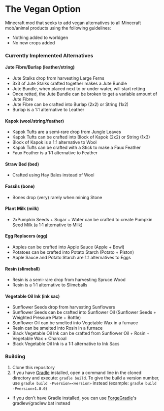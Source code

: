 The Vegan Option
================

Minecraft mod that seeks to add vegan alternatives to all Minecraft mob/animal products using the following guidelines:

- Nothing added to worldgen
- No new crops added

### Currently Implemented Alternatives

#### Jute Fibre/Burlap (leather/string)

- Jute Stalks drop from harvesting Large Ferns
- 3x3 of Jute Stalks crafted together makes a Jute Bundle
- Jute Bundle, when placed next to or under water, will start retting
- Once retted, the Jute Bundle can be broken to get a variable amount of Jute Fibre
- Jute Fibre can be crafted into Burlap (2x2) or String (1x2)
- Burlap is a 1:1 alternative to Leather

#### Kapok (wool/string/feather)

- Kapok Tufts are a semi-rare drop from Jungle Leaves
- Kapok Tufts can be crafted into Block of Kapok (2x2) or String (1x3)
- Block of Kapok is a 1:1 alternative to Wool
- Kapok Tufts can be crafted with a Stick to make a Faux Feather
- Faux Feather is a 1:1 alternative to Feather

#### Straw Bed (bed)

- Crafted using Hay Bales instead of Wool

#### Fossils (bone)

- Bones drop (very) rarely when mining Stone

#### Plant Milk (milk)

- 2xPumpkin Seeds + Sugar + Water can be crafted to create Pumpkin Seed Milk (a 1:1 alternative to Milk)

#### Egg Replacers (egg)

- Apples can be crafted into Apple Sauce (Apple + Bowl)
- Potatoes can be crafted into Potato Starch (Potato + Piston)
- Apple Sauce and Potato Starch are 1:1 alternatives to Eggs

#### Resin (slimeball)

- Resin is a semi-rare drop from harvesting Spruce Wood
- Resin is a 1:1 alternative to Slimeballs

#### Vegetable Oil Ink (ink sac)

- Sunflower Seeds drop from harvesting Sunflowers
- Sunflower Seeds can be crafted into Sunflower Oil (Sunflower Seeds + Weighted Pressure Plate + Bottle)
- Sunflower Oil can be smelted into Vegetable Wax in a furnace
- Resin can be smelted into Rosin in a furnace
- Black Vegetable Oil Ink can be crafted from Sunflower Oil + Rosin + Vegetable Wax + Charcoal
- Black Vegetable Oil Ink is a 1:1 alternative to Ink Sacs

### Building

1. Clone this repository
2. If you have [Gradle](http://www.gradle.org/) installed, open a command line in the cloned directory and execute: ```gradle build```. To give the build a version number, use ```gradle build -Pversion=<version>``` instead (example: ```gradle build -Pversion=1.0.0```)
 * If you don't have Gradle installed, you can use [ForgeGradle](http://www.minecraftforge.net/forum/index.php?topic=14048.0)'s gradlew/gradlew.bat instead